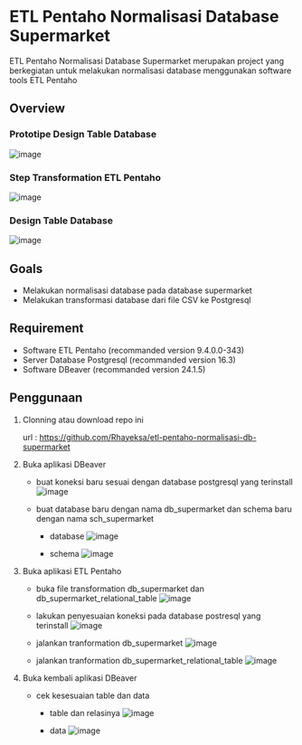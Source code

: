 # ETL Pentaho Normalisasi Database Supermarket

ETL Pentaho Normalisasi Database Supermarket merupakan project yang berkegiatan untuk melakukan normalisasi database menggunakan software tools ETL Pentaho

## Overview

### Prototipe Design Table Database

![image](./images/prototipe%20design%20table%20database.png)

### Step Transformation ETL Pentaho

![image](./images/step%20transformation%20ETL%20pentaho.png)

### Design Table Database

![image](./images/design%20table%20database.png)

## Goals

- Melakukan normalisasi database pada database supermarket
- Melakukan transformasi database dari file CSV ke Postgresql

## Requirement

- Software ETL Pentaho (recommanded version 9.4.0.0-343)
- Server Database Postgresql (recommanded version 16.3)
- Software DBeaver (recommanded version 24.1.5)

## Penggunaan

1. Clonning atau download repo ini

   url : <https://github.com/Rhayeksa/etl-pentaho-normalisasi-db-supermarket>

2. Buka aplikasi DBeaver

   - buat koneksi baru sesuai dengan database postgresql yang terinstall
     ![image](./images/buat%20koneksi%20baru.png)

   - buat database baru dengan nama db_supermarket dan schema baru dengan nama sch_supermarket

     - database
       ![image](./images/buat%20database%20baru.png)

     - schema
       ![image](./images/buat%20schema%20baru.png)

3. Buka aplikasi ETL Pentaho

   - buka file transformation db_supermarket dan db_supermarket_relational_table
     ![image](./images/buka%20file%20transform%20menggunakan%20etl%20pentaho.png)

   - lakukan penyesuaian koneksi pada database postresql yang terinstall
     ![image](./images/penyesuaian%20koneksi%20db%20postgresql.png)

   - jalankan tranformation db_supermarket
     ![image](./images/run%20transformation%20db_supermarket.png)

   - jalankan tranformation db_supermarket_relational_table
     ![image](./images/run%20transformation%20db_supermarket_relational_table.png)

4. Buka kembali aplikasi DBeaver

   - cek kesesuaian table dan data

     - table dan relasinya
       ![image](./images/cek%20table%20dan%20relasinya.png)

     - data
       ![image](./images/cek%20data%20sebagai%20sample.png)
